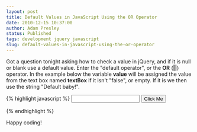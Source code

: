 ```yaml
---
layout: post
title: Default Values in JavaScript Using the OR Operator
date: 2010-12-15 10:37:00
author: Adam Presley
status: Published
tags: development jquery javascript
slug: default-values-in-javascript-using-the-or-operator
---
```


Got a question tonight asking how to check a value in jQuery, and if it
is null or blank use a default value. Enter the "default operator", or
the **OR** (**||**) operator. In the example below the variable
**value** will be assigned the value from the text box named **textBox** if it
isn't "false", or empty. If it is we then use the string "Default baby!".

{% highlight javascript %}
<input type="text" name="textBox" id="textBox" value="" />
<input type="button" name="btn" id="btn" value="Click Me" />

<script type="text/javascript">

   $(document).ready(function() {

      $("#btn").click(function() {
         var value = ($("#textBox").val() || "Default baby!");
         alert(value);
      });   

   });

</script>
{% endhighlight %}

Happy coding!
